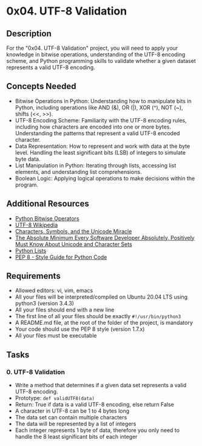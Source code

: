 # 0x04. UTF-8 Validation

## Description

For the "0x04. UTF-8 Validation" project, you will need to apply your knowledge in bitwise operations, understanding of the UTF-8 encoding scheme, and Python programming skills to validate whether a given dataset represents a valid UTF-8 encoding.

## Concepts Needed

- Bitwise Operations in Python: Understanding how to manipulate bits in Python, including operations like AND (&), OR (|), XOR (^), NOT (~), shifts (<<, >>).
- UTF-8 Encoding Scheme: Familiarity with the UTF-8 encoding rules, including how characters are encoded into one or more bytes. Understanding the patterns that represent a valid UTF-8 encoded character.
- Data Representation: How to represent and work with data at the byte level. Handling the least significant bits (LSB) of integers to simulate byte data.
- List Manipulation in Python: Iterating through lists, accessing list elements, and understanding list comprehensions.
- Boolean Logic: Applying logical operations to make decisions within the program.

## Additional Resources

- [Python Bitwise Operators](https://docs.python.org/3/library/stdtypes.html#bitwise-operations-on-integer-types)
- [UTF-8 Wikipedia](https://en.wikipedia.org/wiki/UTF-8)
- [Characters, Symbols, and the Unicode Miracle](https://www.joelonsoftware.com/2003/10/08/the-absolute-minimum-every-software-developer-absolutely-positively-must-know-about-unicode-and-character-sets-no-excuses/)
- [The Absolute Minimum Every Software Developer Absolutely, Positively Must Know About Unicode and Character Sets](https://www.joelonsoftware.com/2003/10/08/the-absolute-minimum-every-software-developer-absolutely-positively-must-know-about-unicode-and-character-sets-no-excuses/)
- [Python Lists](https://docs.python.org/3/tutorial/introduction.html#lists)
- [PEP 8 - Style Guide for Python Code](https://www.python.org/dev/peps/pep-0008/)

## Requirements

- Allowed editors: vi, vim, emacs
- All your files will be interpreted/compiled on Ubuntu 20.04 LTS using python3 (version 3.4.3)
- All your files should end with a new line
- The first line of all your files should be exactly `#!/usr/bin/python3`
- A README.md file, at the root of the folder of the project, is mandatory
- Your code should use the PEP 8 style (version 1.7.x)
- All your files must be executable

## Tasks

### 0. UTF-8 Validation

- Write a method that determines if a given data set represents a valid UTF-8 encoding.
- Prototype: `def validUTF8(data)`
- Return: True if data is a valid UTF-8 encoding, else return False
- A character in UTF-8 can be 1 to 4 bytes long
- The data set can contain multiple characters
- The data will be represented by a list of integers
- Each integer represents 1 byte of data, therefore you only need to handle the 8 least significant bits of each integer
